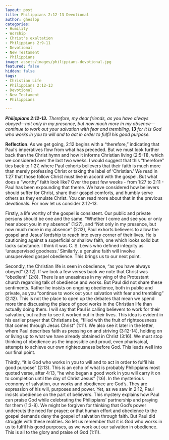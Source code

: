 ```yaml
---
layout: post
title: Philippians 2:12-13 Devotional
author: gheslop
categories:
- Humility
- Worship
- Christ's exaltation
- Philippians 2:9-11
- Devotional
- New Testament
- Philippians
image: assets/images/philippians-devotional.jpg
featured: false
hidden: false
tags:
- Christian Life
- Philippians 2:12-13
- Devotional
- New Testament
- Philippians

---
```

**_Philippians 2:12-13._** _Therefore, my dear friends, as you have always obeyed—not only in my presence, but now much more in my absence—continue to work out your salvation with fear and trembling, **13** for it is God who works in you to will and to act in order to fulfil his good purpose._

**Reflection**. As we get going, 2:12 begins with a “therefore,” indicating that Paul’s imperatives flow from what has preceded. But we must look further back than the Christ hymn and how it informs Christian living (2:5-11), which we considered over the last two weeks. I would suggest that this “therefore" ties back to 1:27, where Paul exhorts believers that their faith is much more than merely professing Christ or taking the label of ‘Christian.’ We read in 1:27 that those follow Christ must live in accord with the gospel. But what does a “worthy” faith look like? Over the past few weeks - from 1:27 to 2:11 - Paul has been expounding that theme. We have considered how believers should suffer for Christ, share their gospel comforts, and humbly serve others as they emulate Christ. You can read more about that in the previous devotionals. For now let us consider 2:12-13.

Firstly, a life worthy of the gospel is consistent. Our public and private persons should be one and the same. “Whether I come and see you or only hear about you in my absence” (1:27), and “Not only in my presence, but now much more in my absence” (2:12), Paul exhorts believers to allow the gospel and Jesus’ lordship to reach into every corner of their lives. He is cautioning against a superficial or shallow faith, one which looks solid but lacks substance. I think it was C. S. Lewis who defined integrity as ‘unsupervised goodness.’ Similarly, a genuine faith will involve unsupervised gospel obedience. This brings us to our next point.

Secondly, the Christian life is seen in obedience, “as you have always obeyed” (2:12). If we look a few verses back we note that Christ was “obedient” (2:8). There is an uneasiness in my wing of the Protestant church regarding talk of obedience and works. But Paul did not share these sentiments. Rather he insists on ongoing obedience, both in public and private, as you “continue to work out your salvation with fear and trembling” (2:12). This is not the place to open up the debates that mean we spend more time discussing the place of good works in the Christian life than actually doing them. I will say that Paul is calling believers to work for their salvation, but rather to see it worked out in their lives. This idea is evident in his earlier prayer that Christians be, “filled with the fruit of righteousness that comes through Jesus Christ” (1:11). We also see it later in the letter, where Paul describes faith as pressing on and striving (3:12-14), holding on or living up to what we have already obtained in Christ (3:16). We must stop thinking of obedience as the impossible and proud, even pharisaical, attempts to achieve our own righteousness before God. This leads well into our final point.

Thirdly, “it is God who works in you to will and to act in order to fulfil his good purpose” (2:13). This is an echo of what is probably Philippians most quoted verse, after 4:13, “he who began a good work in you will carry it on to completion until the day of Christ Jesus” (1:6). In the mysterious economy of salvation, our works and obedience are God’s. They are expression of his will, purposes and power. Yet, as we saw in 2:12, Paul insists obedience on the part of believers. This mystery explains how Paul can praise God while celebrating the Philippians’ partnership and praying for them (1:3-8). We might be forgiven for thinking that God’s power undercuts the need for prayer; or that human effort and obedience to the gospel demands deny the gospel of salvation through faith. But Paul did struggle with these realities. So let us remember that it is God who works in us to fulfil his good purposes, as we work out our salvation in obedience. This is all to the glory and praise of God (1:11).